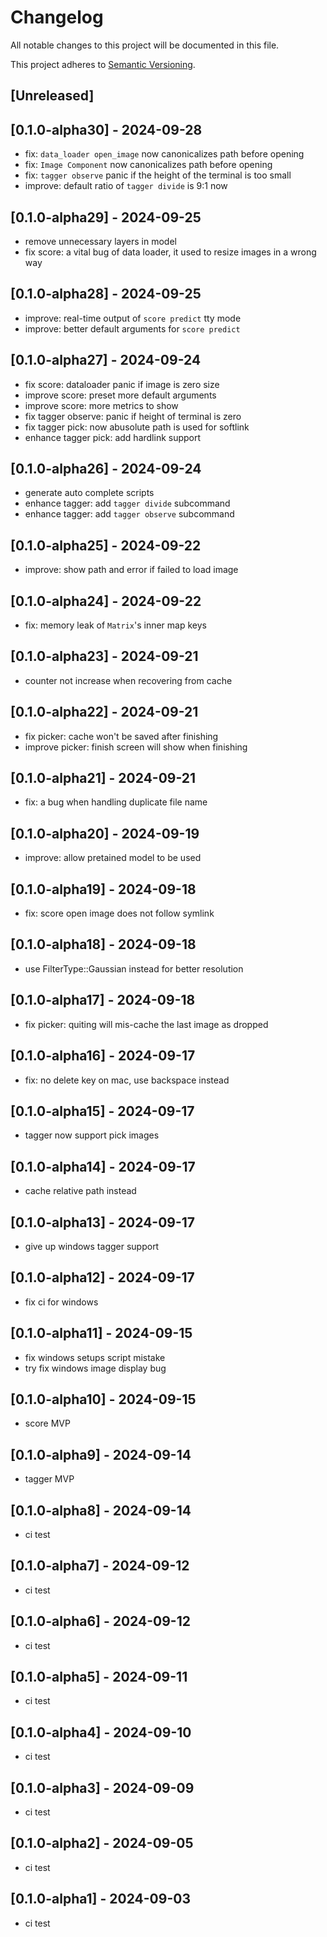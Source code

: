 # Changelog

All notable changes to this project will be documented in this file.

This project adheres to [Semantic Versioning](https://semver.org).

<!--
Note: In this file, do not use the hard wrap in the middle of a sentence for compatibility with GitHub comment style markdown rendering.
-->

## [Unreleased]
## [0.1.0-alpha30] - 2024-09-28

- fix: `data_loader open_image` now canonicalizes path before opening
- fix: `Image Component` now canonicalizes path before opening
- fix: `tagger observe` panic if the height of the terminal is too small
- improve: default ratio of `tagger divide` is 9:1 now

## [0.1.0-alpha29] - 2024-09-25

- remove unnecessary layers in model
- fix score: a vital bug of data loader, it used to resize images in a wrong way

## [0.1.0-alpha28] - 2024-09-25

- improve: real-time output of `score predict` tty mode
- improve: better default arguments for `score predict`

## [0.1.0-alpha27] - 2024-09-24

- fix score: dataloader panic if image is zero size
- improve score: preset more default arguments
- improve score: more metrics to show
- fix tagger observe: panic if height of terminal is zero
- fix tagger pick: now abusolute path is used for softlink
- enhance tagger pick: add hardlink support

## [0.1.0-alpha26] - 2024-09-24

- generate auto complete scripts
- enhance tagger: add `tagger divide` subcommand
- enhance tagger: add `tagger observe` subcommand

## [0.1.0-alpha25] - 2024-09-22

- improve: show path and error if failed to load image

## [0.1.0-alpha24] - 2024-09-22

- fix: memory leak of `Matrix`'s inner map keys

## [0.1.0-alpha23] - 2024-09-21

- counter not increase when recovering from cache

## [0.1.0-alpha22] - 2024-09-21

- fix picker: cache won't be saved after finishing
- improve picker: finish screen will show when finishing

## [0.1.0-alpha21] - 2024-09-21

- fix: a bug when handling duplicate file name

## [0.1.0-alpha20] - 2024-09-19

- improve: allow pretained model to be used

## [0.1.0-alpha19] - 2024-09-18

- fix: score open image does not follow symlink

## [0.1.0-alpha18] - 2024-09-18

- use FilterType::Gaussian instead for better resolution

## [0.1.0-alpha17] - 2024-09-18

- fix picker: quiting will mis-cache the last image as dropped

## [0.1.0-alpha16] - 2024-09-17

- fix: no delete key on mac, use backspace instead

## [0.1.0-alpha15] - 2024-09-17

- tagger now support pick images

## [0.1.0-alpha14] - 2024-09-17

- cache relative path instead

## [0.1.0-alpha13] - 2024-09-17

- give up windows tagger support

## [0.1.0-alpha12] - 2024-09-17

- fix ci for windows

## [0.1.0-alpha11] - 2024-09-15

- fix windows setups script mistake
- try fix windows image display bug

## [0.1.0-alpha10] - 2024-09-15

- score MVP

## [0.1.0-alpha9] - 2024-09-14

- tagger MVP

## [0.1.0-alpha8] - 2024-09-14

- ci test

## [0.1.0-alpha7] - 2024-09-12

- ci test

## [0.1.0-alpha6] - 2024-09-12

- ci test

## [0.1.0-alpha5] - 2024-09-11

- ci test

## [0.1.0-alpha4] - 2024-09-10

- ci test

## [0.1.0-alpha3] - 2024-09-09

- ci test

## [0.1.0-alpha2] - 2024-09-05

- ci test

## [0.1.0-alpha1] - 2024-09-03

- ci test
